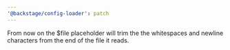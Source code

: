 ```yaml
---
'@backstage/config-loader': patch
---
```


From now on the \$file placeholder will trim the the whitespaces and newline characters from the end of the file it reads.
